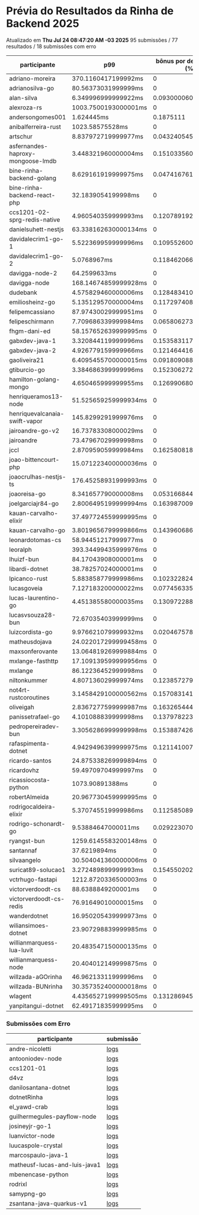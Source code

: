 # Prévia do Resultados da Rinha de Backend 2025
Atualizado em **Thu Jul 24 08:47:20 AM -03 2025**
95 submissões / 77 resultados / 18 submissões com erro


| participante | p99 | bônus por desempenho (%) | multa ($) | lucro | submissão |
| -- | -- | -- | -- | -- | -- |
|	adriano-moreira	|	370.1160417199992ms	|	0	|	105941.829	|	196749.111	|	[adriano-moreira](https://github.com/zanfranceschi/rinha-de-backend-2025/tree/main/participantes/adriano-moreira)
|	adrianosilva-go	|	80.56373031999999ms	|	0	|	0	|	300454.18	|	[adrianosilva-go](https://github.com/zanfranceschi/rinha-de-backend-2025/tree/main/participantes/adrianosilva-go)
|	alan-silva	|	6.349996999999922ms	|	0.09300006000000156	|	0	|	345922.06425431685	|	[alan-silva](https://github.com/zanfranceschi/rinha-de-backend-2025/tree/main/participantes/alan-silva)
|	alexroza-rs	|	1003.7500193000001ms	|	0	|	0	|	0	|	[alexroza-rs](https://github.com/zanfranceschi/rinha-de-backend-2025/tree/main/participantes/alexroza-rs)
|	andersongomes001	|	1.624445ms	|	0.1875111	|	0	|	376066.50144928205	|	[andersongomes001](https://github.com/zanfranceschi/rinha-de-backend-2025/tree/main/participantes/andersongomes001)
|	anibalferreira-rust	|	1023.58575528ms	|	0	|	0	|	271746.44	|	[anibalferreira-rust](https://github.com/zanfranceschi/rinha-de-backend-2025/tree/main/participantes/anibalferreira-rust)
|	artschur	|	8.837972719999977ms	|	0.043240545600000464	|	106944.44074998294	|	211823.4927268717	|	[artschur](https://github.com/zanfranceschi/rinha-de-backend-2025/tree/main/participantes/artschur)
|	asfernandes-haproxy-mongoose-lmdb	|	3.448321960000004ms	|	0.15103356079999994	|	0	|	358968.0425519152	|	[asfernandes-haproxy-mongoose-lmdb](https://github.com/zanfranceschi/rinha-de-backend-2025/tree/main/participantes/asfernandes-haproxy-mongoose-lmdb)
|	bine-rinha-backend-golang	|	8.629161919999975ms	|	0.04741676160000051	|	105419.45399998337	|	210060.84062373894	|	[bine-rinha-backend-golang](https://github.com/zanfranceschi/rinha-de-backend-2025/tree/main/participantes/bine-rinha-backend-golang)
|	bine-rinha-backend-react-php	|	32.1839054199998ms	|	0	|	101226.47535002082	|	187992.02565003867	|	[bine-rinha-backend-react-php](https://github.com/zanfranceschi/rinha-de-backend-2025/tree/main/participantes/bine-rinha-backend-react-php)
|	ccs1201-02-sprg-redis-native	|	4.960540359999993ms	|	0.12078919280000014	|	0	|	350139.1726900863	|	[ccs1201-02-sprg-redis-native](https://github.com/zanfranceschi/rinha-de-backend-2025/tree/main/participantes/ccs1201-02-sprg-redis-native)
|	danielsuhett-nestjs	|	63.338162630000134ms	|	0	|	0	|	290214.635	|	[danielsuhett-nestjs](https://github.com/zanfranceschi/rinha-de-backend-2025/tree/main/participantes/danielsuhett-nestjs)
|	davidalecrim1-go-1	|	5.522369959999996ms	|	0.10955260080000008	|	0	|	330404.35984591127	|	[davidalecrim1-go-1](https://github.com/zanfranceschi/rinha-de-backend-2025/tree/main/participantes/davidalecrim1-go-1)
|	davidalecrim1-go-2	|	5.0768967ms	|	0.118462066	|	107606.81225	|	236262.1521637403	|	[davidalecrim1-go-2](https://github.com/zanfranceschi/rinha-de-backend-2025/tree/main/participantes/davidalecrim1-go-2)
|	davigga-node-2	|	64.2599633ms	|	0	|	102601.41500000001	|	190545.48500000002	|	[davigga-node-2](https://github.com/zanfranceschi/rinha-de-backend-2025/tree/main/participantes/davigga-node-2)
|	davigga-node	|	168.14674859999928ms	|	0	|	105574.077	|	196066.14300000004	|	[davigga-node](https://github.com/zanfranceschi/rinha-de-backend-2025/tree/main/participantes/davigga-node)
|	dudebank	|	4.575829460000006ms	|	0.1284834107999999	|	0	|	350754.19246736926	|	[dudebank](https://github.com/zanfranceschi/rinha-de-backend-2025/tree/main/participantes/dudebank)
|	emiliosheinz-go	|	5.135129570000004ms	|	0.11729740859999993	|	0	|	0	|	[emiliosheinz-go](https://github.com/zanfranceschi/rinha-de-backend-2025/tree/main/participantes/emiliosheinz-go)
|	felipemcassiano	|	87.97430029999951ms	|	0	|	0	|	0	|	[felipemcassiano](https://github.com/zanfranceschi/rinha-de-backend-2025/tree/main/participantes/felipemcassiano)
|	felipeschirmann	|	7.709686339999984ms	|	0.06580627320000032	|	0	|	0	|	[felipeschirmann](https://github.com/zanfranceschi/rinha-de-backend-2025/tree/main/participantes/felipeschirmann)
|	fhgm-dani-ed	|	58.157652639999995ms	|	0	|	0	|	290138.02	|	[fhgm-dani-ed](https://github.com/zanfranceschi/rinha-de-backend-2025/tree/main/participantes/fhgm-dani-ed)
|	gabxdev-java-1	|	3.320844119999996ms	|	0.1535831176000001	|	0	|	364660.8896792124	|	[gabxdev-java-1](https://github.com/zanfranceschi/rinha-de-backend-2025/tree/main/participantes/gabxdev-java-1)
|	gabxdev-java-2	|	4.926779159999966ms	|	0.12146441680000068	|	0	|	354318.10328517173	|	[gabxdev-java-2](https://github.com/zanfranceschi/rinha-de-backend-2025/tree/main/participantes/gabxdev-java-2)
|	gaoliveira21	|	6.4095455700000015ms	|	0.09180908859999998	|	0	|	186261.2329995266	|	[gaoliveira21](https://github.com/zanfranceschi/rinha-de-backend-2025/tree/main/participantes/gaoliveira21)
|	gtiburcio-go	|	3.384686399999996ms	|	0.15230627200000008	|	0	|	364778.9419583192	|	[gtiburcio-go](https://github.com/zanfranceschi/rinha-de-backend-2025/tree/main/participantes/gtiburcio-go)
|	hamilton-golang-mongo	|	4.650465999999955ms	|	0.12699068000000088	|	109098.01874999177	|	242194.696500597	|	[hamilton-golang-mongo](https://github.com/zanfranceschi/rinha-de-backend-2025/tree/main/participantes/hamilton-golang-mongo)
|	henriqueramos13-node	|	51.525659259999934ms	|	0	|	59049.95249999999	|	109664.19750000001	|	[henriqueramos13-node](https://github.com/zanfranceschi/rinha-de-backend-2025/tree/main/participantes/henriqueramos13-node)
|	henriquevalcanaia-swift-vapor	|	145.8299291999976ms	|	0	|	74588.643675	|	138521.766825	|	[henriquevalcanaia-swift-vapor](https://github.com/zanfranceschi/rinha-de-backend-2025/tree/main/participantes/henriquevalcanaia-swift-vapor)
|	jairoandre-go-v2	|	16.73783308000029ms	|	0	|	0	|	310176.325	|	[jairoandre-go-v2](https://github.com/zanfranceschi/rinha-de-backend-2025/tree/main/participantes/jairoandre-go-v2)
|	jairoandre	|	73.47967029999998ms	|	0	|	108622.30925	|	201727.14575000003	|	[jairoandre](https://github.com/zanfranceschi/rinha-de-backend-2025/tree/main/participantes/jairoandre)
|	jccl	|	2.870959059999984ms	|	0.1625808188000003	|	25826.916499999996	|	59961.30559042639	|	[jccl](https://github.com/zanfranceschi/rinha-de-backend-2025/tree/main/participantes/jccl)
|	joao-bittencourt-php	|	15.071223400000036ms	|	0	|	0	|	0	|	[joao-bittencourt-php](https://github.com/zanfranceschi/rinha-de-backend-2025/tree/main/participantes/joao-bittencourt-php)
|	joaocrulhas-nestjs-ts	|	176.45258931999993ms	|	0	|	0	|	0	|	[joaocrulhas-nestjs-ts](https://github.com/zanfranceschi/rinha-de-backend-2025/tree/main/participantes/joaocrulhas-nestjs-ts)
|	joaoreisa-go	|	8.341657790000008ms	|	0.05316684419999984	|	0	|	328379.6915961092	|	[joaoreisa-go](https://github.com/zanfranceschi/rinha-de-backend-2025/tree/main/participantes/joaoreisa-go)
|	joelgarciajr84-go	|	2.8006495199999994ms	|	0.16398700959999998	|	0	|	0	|	[joelgarciajr84-go](https://github.com/zanfranceschi/rinha-de-backend-2025/tree/main/participantes/joelgarciajr84-go)
|	kauan-carvalho-elixir	|	37.497724559999995ms	|	0	|	0	|	309702.705	|	[kauan-carvalho-elixir](https://github.com/zanfranceschi/rinha-de-backend-2025/tree/main/participantes/kauan-carvalho-elixir)
|	kauan-carvalho-go	|	3.8019656799999866ms	|	0.1439606864000003	|	0	|	353543.3094542757	|	[kauan-carvalho-go](https://github.com/zanfranceschi/rinha-de-backend-2025/tree/main/participantes/kauan-carvalho-go)
|	leonardotomas-cs	|	58.94451217999977ms	|	0	|	0	|	270270.855	|	[leonardotomas-cs](https://github.com/zanfranceschi/rinha-de-backend-2025/tree/main/participantes/leonardotomas-cs)
|	leoralph	|	393.34499435999976ms	|	0	|	0	|	170886.27500000002	|	[leoralph](https://github.com/zanfranceschi/rinha-de-backend-2025/tree/main/participantes/leoralph)
|	lhuizf-bun	|	84.17043908000001ms	|	0	|	98211.72374999999	|	182393.20124999998	|	[lhuizf-bun](https://github.com/zanfranceschi/rinha-de-backend-2025/tree/main/participantes/lhuizf-bun)
|	libardi-dotnet	|	38.78257024000001ms	|	0	|	110678.37724999999	|	205545.55775	|	[libardi-dotnet](https://github.com/zanfranceschi/rinha-de-backend-2025/tree/main/participantes/libardi-dotnet)
|	lpicanco-rust	|	5.883858779999986ms	|	0.10232282440000028	|	0	|	343648.501159462	|	[lpicanco-rust](https://github.com/zanfranceschi/rinha-de-backend-2025/tree/main/participantes/lpicanco-rust)
|	lucasgoveia	|	7.127183200000022ms	|	0.07745633599999956	|	0	|	325530.5521371049	|	[lucasgoveia](https://github.com/zanfranceschi/rinha-de-backend-2025/tree/main/participantes/lucasgoveia)
|	lucas-laurentino-go	|	4.451385580000035ms	|	0.1309722883999993	|	0	|	350324.8188211487	|	[lucas-laurentino-go](https://github.com/zanfranceschi/rinha-de-backend-2025/tree/main/participantes/lucas-laurentino-go)
|	lucasvsouza28-bun	|	72.67035403999999ms	|	0	|	0	|	0	|	[lucasvsouza28-bun](https://github.com/zanfranceschi/rinha-de-backend-2025/tree/main/participantes/lucasvsouza28-bun)
|	luizcordista-go	|	9.976621079999932ms	|	0.020467578400001366	|	0	|	309819.41120144696	|	[luizcordista-go](https://github.com/zanfranceschi/rinha-de-backend-2025/tree/main/participantes/luizcordista-go)
|	matheusdojava	|	24.022017299999458ms	|	0	|	110139.98275000001	|	204545.68225	|	[matheusdojava](https://github.com/zanfranceschi/rinha-de-backend-2025/tree/main/participantes/matheusdojava)
|	maxsonferovante	|	13.064819269999884ms	|	0	|	0	|	0	|	[maxsonferovante](https://github.com/zanfranceschi/rinha-de-backend-2025/tree/main/participantes/maxsonferovante)
|	mxlange-fasthttp	|	17.109139599999956ms	|	0	|	83749.24949998765	|	155534.3204999771	|	[mxlange-fasthttp](https://github.com/zanfranceschi/rinha-de-backend-2025/tree/main/participantes/mxlange-fasthttp)
|	mxlange	|	86.12236452999998ms	|	0	|	52070.33999999266	|	96702.05999998638	|	[mxlange](https://github.com/zanfranceschi/rinha-de-backend-2025/tree/main/participantes/mxlange)
|	niltonkummer	|	4.807136029999974ms	|	0.12385727940000052	|	0	|	347245.32572922873	|	[niltonkummer](https://github.com/zanfranceschi/rinha-de-backend-2025/tree/main/participantes/niltonkummer)
|	not4rt-rustcoroutines	|	3.1458429100000562ms	|	0.15708314179999888	|	0	|	345912.006994945	|	[not4rt-rustcoroutines](https://github.com/zanfranceschi/rinha-de-backend-2025/tree/main/participantes/not4rt-rustcoroutines)
|	oliveigah	|	2.8367277599999987ms	|	0.16326544480000002	|	0	|	362275.7865557002	|	[oliveigah](https://github.com/zanfranceschi/rinha-de-backend-2025/tree/main/participantes/oliveigah)
|	panissetrafael-go	|	4.101088839999998ms	|	0.13797822320000003	|	75635.65327499999	|	170283.5647948736	|	[panissetrafael-go](https://github.com/zanfranceschi/rinha-de-backend-2025/tree/main/participantes/panissetrafael-go)
|	pedropereiradev-bun	|	3.3056286999999998ms	|	0.15388742600000002	|	0	|	340832.60241192597	|	[pedropereiradev-bun](https://github.com/zanfranceschi/rinha-de-backend-2025/tree/main/participantes/pedropereiradev-bun)
|	rafaspimenta-dotnet	|	4.9429496399999975ms	|	0.12114100720000005	|	0	|	353141.664000151	|	[rafaspimenta-dotnet](https://github.com/zanfranceschi/rinha-de-backend-2025/tree/main/participantes/rafaspimenta-dotnet)
|	ricardo-santos	|	24.875338269999894ms	|	0	|	93215.72924998996	|	173114.92574998137	|	[ricardo-santos](https://github.com/zanfranceschi/rinha-de-backend-2025/tree/main/participantes/ricardo-santos)
|	ricardovhz	|	59.49709704999997ms	|	0	|	99968.64499999997	|	185656.055	|	[ricardovhz](https://github.com/zanfranceschi/rinha-de-backend-2025/tree/main/participantes/ricardovhz)
|	ricassiocosta-python	|	1073.90891388ms	|	0	|	66852.50774999322	|	124154.65724998743	|	[ricassiocosta-python](https://github.com/zanfranceschi/rinha-de-backend-2025/tree/main/participantes/ricassiocosta-python)
|	robertAlmeida	|	20.967730459999995ms	|	0	|	98177.94350000001	|	182330.46650000004	|	[robertAlmeida](https://github.com/zanfranceschi/rinha-de-backend-2025/tree/main/participantes/robertAlmeida)
|	rodrigocaldeira-elixir	|	5.370745519999986ms	|	0.11258508960000028	|	0	|	343988.3181334435	|	[rodrigocaldeira-elixir](https://github.com/zanfranceschi/rinha-de-backend-2025/tree/main/participantes/rodrigocaldeira-elixir)
|	rodrigo-schonardt-go	|	9.53884647000011ms	|	0.029223070599997812	|	0	|	131746.47621557102	|	[rodrigo-schonardt-go](https://github.com/zanfranceschi/rinha-de-backend-2025/tree/main/participantes/rodrigo-schonardt-go)
|	ryangst-bun	|	1259.6145583200148ms	|	0	|	0	|	0	|	[ryangst-bun](https://github.com/zanfranceschi/rinha-de-backend-2025/tree/main/participantes/ryangst-bun)
|	santannaf	|	37.6219894ms	|	0	|	0	|	315524.45	|	[santannaf](https://github.com/zanfranceschi/rinha-de-backend-2025/tree/main/participantes/santannaf)
|	silvaangelo	|	30.504041360000006ms	|	0	|	110559.624	|	205325.016	|	[silvaangelo](https://github.com/zanfranceschi/rinha-de-backend-2025/tree/main/participantes/silvaangelo)
|	suricat89-solucao1	|	3.272489899999993ms	|	0.15455020200000014	|	107528.10775000001	|	247176.45945982938	|	[suricat89-solucao1](https://github.com/zanfranceschi/rinha-de-backend-2025/tree/main/participantes/suricat89-solucao1)
|	vctrhugo-fastapi	|	1212.8720336500003ms	|	0	|	78755.3445	|	146259.9255	|	[vctrhugo-fastapi](https://github.com/zanfranceschi/rinha-de-backend-2025/tree/main/participantes/vctrhugo-fastapi)
|	victorverdoodt-cs	|	88.6388849200001ms	|	0	|	0	|	310643.975	|	[victorverdoodt-cs](https://github.com/zanfranceschi/rinha-de-backend-2025/tree/main/participantes/victorverdoodt-cs)
|	victorverdoodt-cs-redis	|	76.91649010000015ms	|	0	|	0	|	312384.23000000004	|	[victorverdoodt-cs-redis](https://github.com/zanfranceschi/rinha-de-backend-2025/tree/main/participantes/victorverdoodt-cs-redis)
|	wanderdotnet	|	16.950205439999973ms	|	0	|	47855.12199999999	|	88873.798	|	[wanderdotnet](https://github.com/zanfranceschi/rinha-de-backend-2025/tree/main/participantes/wanderdotnet)
|	wiliansimoes-dotnet	|	23.907298839999985ms	|	0	|	0	|	309340.525	|	[wiliansimoes-dotnet](https://github.com/zanfranceschi/rinha-de-backend-2025/tree/main/participantes/wiliansimoes-dotnet)
|	willianmarquess-lua-luvit	|	20.483547150000135ms	|	0	|	0	|	0	|	[willianmarquess-lua-luvit](https://github.com/zanfranceschi/rinha-de-backend-2025/tree/main/participantes/willianmarquess-lua-luvit)
|	willianmarquess-node	|	20.404012149999875ms	|	0	|	0	|	312721.535	|	[willianmarquess-node](https://github.com/zanfranceschi/rinha-de-backend-2025/tree/main/participantes/willianmarquess-node)
|	willzada-aGOrinha	|	46.96213311999996ms	|	0	|	0	|	54961.81	|	[willzada-aGOrinha](https://github.com/zanfranceschi/rinha-de-backend-2025/tree/main/participantes/willzada-aGOrinha)
|	willzada-BUNrinha	|	30.357352400000018ms	|	0	|	0	|	2903.41	|	[willzada-BUNrinha](https://github.com/zanfranceschi/rinha-de-backend-2025/tree/main/participantes/willzada-BUNrinha)
|	wlagent	|	4.4356527199999505ms	|	0.13128694560000098	|	55256.47925	|	123346.1882795495	|	[wlagent](https://github.com/zanfranceschi/rinha-de-backend-2025/tree/main/participantes/wlagent)
|	yanpitangui-dotnet	|	62.49171835999995ms	|	0	|	100553.0085	|	186741.3015	|	[yanpitangui-dotnet](https://github.com/zanfranceschi/rinha-de-backend-2025/tree/main/participantes/yanpitangui-dotnet)
### Submissões com Erro


| participante | submissão |
| -- | -- |
| andre-nicoletti | [logs](https://github.com/zanfranceschi/rinha-de-backend-2025/tree/main/participantes/andre-nicoletti) |
| antooniodev-node | [logs](https://github.com/zanfranceschi/rinha-de-backend-2025/tree/main/participantes/antooniodev-node) |
| ccs1201-01 | [logs](https://github.com/zanfranceschi/rinha-de-backend-2025/tree/main/participantes/ccs1201-01) |
| d4vz | [logs](https://github.com/zanfranceschi/rinha-de-backend-2025/tree/main/participantes/d4vz) |
| danilosantana-dotnet | [logs](https://github.com/zanfranceschi/rinha-de-backend-2025/tree/main/participantes/danilosantana-dotnet) |
| dotnetRinha | [logs](https://github.com/zanfranceschi/rinha-de-backend-2025/tree/main/participantes/dotnetRinha) |
| el_yawd-crab | [logs](https://github.com/zanfranceschi/rinha-de-backend-2025/tree/main/participantes/el_yawd-crab) |
| guilhermegules-payflow-node | [logs](https://github.com/zanfranceschi/rinha-de-backend-2025/tree/main/participantes/guilhermegules-payflow-node) |
| josineyjr-go-1 | [logs](https://github.com/zanfranceschi/rinha-de-backend-2025/tree/main/participantes/josineyjr-go-1) |
| luanvictor-node | [logs](https://github.com/zanfranceschi/rinha-de-backend-2025/tree/main/participantes/luanvictor-node) |
| luucaspole-crystal | [logs](https://github.com/zanfranceschi/rinha-de-backend-2025/tree/main/participantes/luucaspole-crystal) |
| marcospaulo-java-1 | [logs](https://github.com/zanfranceschi/rinha-de-backend-2025/tree/main/participantes/marcospaulo-java-1) |
| matheusf-lucas-and-luis-java1 | [logs](https://github.com/zanfranceschi/rinha-de-backend-2025/tree/main/participantes/matheusf-lucas-and-luis-java1) |
| mbenencase-python | [logs](https://github.com/zanfranceschi/rinha-de-backend-2025/tree/main/participantes/mbenencase-python) |
| rodrixl | [logs](https://github.com/zanfranceschi/rinha-de-backend-2025/tree/main/participantes/rodrixl) |
| samypng-go | [logs](https://github.com/zanfranceschi/rinha-de-backend-2025/tree/main/participantes/samypng-go) |
| zsantana-java-quarkus-v1 | [logs](https://github.com/zanfranceschi/rinha-de-backend-2025/tree/main/participantes/zsantana-java-quarkus-v1) |
